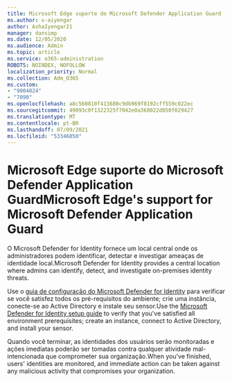 ```yaml
---
title: Microsoft Edge suporte do Microsoft Defender Application Guard
ms.author: v-aiyengar
author: AshaIyengar21
manager: dansimp
ms.date: 12/05/2020
ms.audience: Admin
ms.topic: article
ms.service: o365-administration
ROBOTS: NOINDEX, NOFOLLOW
localization_priority: Normal
ms.collection: Adm_O365
ms.custom:
- "9004024"
- "7090"
ms.openlocfilehash: a8c560810f413680c9db969f8192cff559c022ec
ms.sourcegitcommit: 49093c0f1322325f7042e0a368022d650f029427
ms.translationtype: MT
ms.contentlocale: pt-BR
ms.lasthandoff: 07/09/2021
ms.locfileid: "53346050"
---
```

# <a name="microsoft-edges-support-for-microsoft-defender-application-guard"></a><span data-ttu-id="d6e32-102">Microsoft Edge suporte do Microsoft Defender Application Guard</span><span class="sxs-lookup"><span data-stu-id="d6e32-102">Microsoft Edge's support for Microsoft Defender Application Guard</span></span>

<span data-ttu-id="d6e32-103">O Microsoft Defender for Identity fornece um local central onde os administradores podem identificar, detectar e investigar ameaças de identidade local.</span><span class="sxs-lookup"><span data-stu-id="d6e32-103">Microsoft Defender for Identity provides a central location where admins can identify, detect, and investigate on-premises identity threats.</span></span> 

<span data-ttu-id="d6e32-104">Use o [guia de configuração do Microsoft Defender for Identity](https://admin.microsoft.com/AdminPortal/Home?#/modernonboarding/microsoftdefenderforidentitysetupguide) para verificar se você satisfez todos os pré-requisitos do ambiente; crie uma instância, conecte-se ao Active Directory e instale seu sensor.</span><span class="sxs-lookup"><span data-stu-id="d6e32-104">Use the [‎Microsoft Defender for Identity‎ setup guide](https://admin.microsoft.com/AdminPortal/Home?#/modernonboarding/microsoftdefenderforidentitysetupguide) to verify that you've satisfied all environment prerequisites; create an instance, connect to Active Directory, and install your sensor.</span></span> 

<span data-ttu-id="d6e32-105">Quando você terminar, as identidades dos usuários serão monitoradas e ações imediatas poderão ser tomadas contra qualquer atividade mal-intencionada que comprometer sua organização.</span><span class="sxs-lookup"><span data-stu-id="d6e32-105">When you've finished, users' identities are monitored, and immediate action can be taken against any malicious activity that compromises your organization.</span></span>
